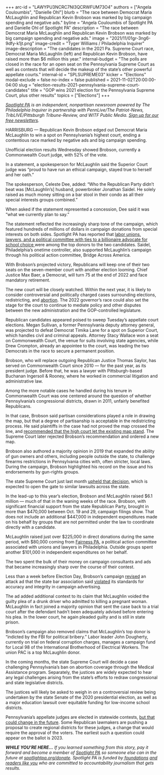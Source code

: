 +++
arc-id = "LAWYPU3NCRC7NI3QCRWFUM73O4"
authors = ["Angela Couloumbis", "Danielle Ohl"]
blurb = "The race between Democrat Maria McLaughlin and Republican Kevin Brobson was marked by big campaign spending and negative ads."
byline = "Angela Couloumbis of Spotlight PA and Danielle Ohl of Spotlight PA"
description = "The race between Democrat Maria McLaughlin and Republican Kevin Brobson was marked by big campaign spending and negative ads."
image = "2021/11/01gr-3ng6-9dfy-k1jt.png"
image-credit = "Tyger Williams / Philadelphia Inquirer"
image-description = "The candidates in the 2021 Pa. Supreme Court race, Democrat Maria McLaughlin (left) and Republican Kevin Brobson, have raised more than $6 million this year."
internal-budget = "The polls are closed in the race for an open seat on the Pennsylvania Supreme Court as well as contests that will decide the makeup of the state’s other powerful appellate courts."
internal-id = "SPLSUPREME03"
kicker = "Elections"
modal-exclude = false
no-index = false
published = 2021-11-02T20:00:00-04:00
slug = "election-results-2021-pennsylvania-supreme-court-candidates"
title = "GOP wins 2021 election for the Pennsylvania Supreme Court, plus other results"
topics = ["Elections"]
+++

<a href="https://www.spotlightpa.org/"><i>Spotlight PA</i></a><i> is an independent, nonpartisan newsroom powered by The Philadelphia Inquirer in partnership with PennLive/The Patriot-News, TribLIVE/Pittsburgh Tribune-Review, and WITF Public Media. </i><a href="https://www.spotlightpa.org/newsletters"><i>Sign up for our free newsletters</i></a><i>.</i>

HARRISBURG — Republican Kevin Brobson edged out Democrat Maria McLaughlin to win a spot on Pennsylvania’s highest court, ending a contentious race marked by negative ads and big campaign spending.

Unofficial election results Wednesday showed Brobson, currently a Commonwealth Court judge, with 52% of the vote. 

In a statement, a spokesperson for McLaughlin said the Superior Court judge was “proud to have run an ethical campaign, stayed true to herself and her oath.”

The spokesperson, Celeste Dee, added: “Who the Republican Party didn’t beat was [McLaughlin’s] husband, powerbroker Jonathan Saidel. He solely raised as much money sitting on a bar stool in their condo as all their special interests groups combined.”

When asked if the statement represented a concession, Dee said it was “what we currently plan to say.”

The statement reflected the increasingly sharp tone of the campaign, which featured hundreds of millions of dollars in campaign donations from special interests on both sides. Spotlight PA has reported that <a href="https://www.spotlightpa.org/news/2021/10/pa-supreme-court-election-2021-biggest-donors/" target="_blank">labor unions, lawyers, and a political committee with ties to a billionaire advocate for school choice </a>were among the top donors to the two candidates. Saidel, Philadelphia’s onetime controller, also supported McLaughlin’s campaign through his political action committee, Bridge Across America.





With Brobson’s projected victory, Republicans will keep one of their two seats on the seven-member court with another election looming. Chief Justice Max Baer, a Democrat, will turn 75 at the end of 2022 and face mandatory retirement.

<script src="https://www.spotlightpa.org/embed.js" async></script><div data-spl-embed-version="1" data-spl-src="https://www.spotlightpa.org/embeds/newsletter/"></div>

The new court will be closely watched. Within the next year, it is likely to consider controversial and politically charged cases surrounding elections, redistricting, and <a href="https://www.penncapital-star.com/civil-rights-social-justice/pa-medicaid-abortion-case-heads-to-state-supreme-court/">abortion</a>. The 2022 governor’s race could also set the stage for the court to continue to mediate policy and other disputes between the new administration and the GOP-controlled legislature.

Republican candidates appeared poised to sweep Tuesday’s appellate court elections. Megan Sullivan, a former Pennsylvania deputy attorney general, was projected to defeat Democrat Timika Lane for a spot on Superior Court, which handles civil and criminal appeals. Attorney Stacy Wallace won a seat on Commonwealth Court, the venue for suits involving state agencies, while Drew Crompton, already an appointee to the court, was leading the two Democrats in the race to secure a permanent position.

Brobson, who will replace outgoing Republican Justice Thomas Saylor, has served on Commonwealth Court since 2010 — for the past year, as its president judge. Before that, he was a lawyer with Pittsburgh-based Buchanan Ingersoll &amp; Rooney, where he worked in commercial litigation and administrative law.

Among the more notable cases he handled during his tenure in Commonwealth Court was one centered around the question of whether Pennsylvania’s congressional districts, drawn in 2011, unfairly benefited Republicans.

In that case, Brobson said partisan considerations played a role in drawing the map, but that a degree of partisanship is acceptable in the redistricting process. He said plaintiffs in the case had not proved the map crossed the line, and <a href="https://www.inquirer.com/philly/news/pa-gerrymandering-judge-upholdsupreme-court-20171229.html">recommended that the high court let the existing map stand</a>. The Supreme Court later rejected Brobson’s recommendation and ordered a new map.

Brobson also authored a majority opinion in 2019 that expanded the ability of gun owners and others, including people outside the state, to challenge firearms restrictions in Pennsylvania cities with, often stricter, local laws. During the campaign, Brobson highlighted his record on the issue and his endorsements by gun-rights groups.

The state Supreme Court just last month <a href="https://www.fox43.com/article/news/local/supreme-court-gun-restrictions/521-6cba3851-a5a3-41c0-82c7-89fbd03a341e">upheld that decision</a>, which is expected to open the gate to similar lawsuits across the state.

In the lead-up to this year’s election, Brobson and McLaughlin raised $6.1 million — much of that in the waning weeks of the race. Brobson, with significant financial support from the state Republican Party, brought in more than $470,000 between Oct. 19 and 29, campaign filings show. That does not include an additional $447,000 in independent expenditures made on his behalf by groups that are not permitted under the law to coordinate directly with a candidate.

McLaughlin raised just over $225,000 in direct donations during the same period, with $80,000 coming from <a href="https://www.inquirer.com/philly/news/politics/tom-wolf-pennsylvania-governor-campaign-fairness-pa-pain-cream-pharmacy-bill-20180309.html">Fairness PA</a>, a political action committee associated with unions and lawyers in Philadelphia. Outside groups spent another $101,000 in independent expenditures on her behalf.

The two spent the bulk of their money on campaign consultants and ads that became increasingly sharp over the course of their contest.

Less than a week before Election Day, Brobson’s campaign <a href="https://www.inquirer.com/news/pa-supreme-court-election-kevin-brobson-maria-mclaughlin-advertising-20211029.html">revised</a> an attack ad that the state bar association said <a href="https://www.inquirer.com/politics/pennsylvania/pa-supreme-court-election-kevin-brobson-maria-mclaughlin-advertising-20211026.html">violated</a> its standards for accuracy and integrity in campaign advertising.

The ad added additional context to its claim that McLaughlin voided the guilty plea of a drunk driver who admitted to killing a pregnant woman. McLaughlin in fact joined a majority opinion that sent the case back to a trial court after the defendant hadn’t been adequately advised before entering his plea. In the lower court, he again pleaded guilty and is still in state prison.

Brobson’s campaign also removed claims that McLaughlin’s top donor is “indicted by the FBI for political bribery.” Labor leader John Dougherty, currently on trial on federal corruption charges, manages a campaign fund for Local 98 of the International Brotherhood of Electrical Workers. The union PAC is a top McLaughlin donor.

<script src="https://www.spotlightpa.org/embed.js" async></script><div data-spl-embed-version="1" data-spl-src="https://www.spotlightpa.org/embeds/donate/?eyebrow_text=SUPPORT%20SPOTLIGHT%20PA&cta_text=YES%2C%20DOUBLE%20MY%20GIFT&teaser_text=Support%20Spotlight%20PA's%20vital%20investigative%20journalism%20for%20Pennsylvania%20and%20for%20a%20limited%20time%2C%20all%20gifts%20will%20be%20DOUBLED."></div>

In the coming months, the state Supreme Court will decide a case challenging Pennsylvania’s ban on abortion coverage through the Medical Assistance program. Separately, the justices are widely expected to hear any legal challenges arising from the state’s efforts to redraw congressional and state legislative districts.

The justices will likely be asked to weigh in on a controversial review being undertaken by the state Senate of the 2020 presidential election, as well as a major education lawsuit over equitable funding for low-income school districts.

Pennsylvania’s appellate judges are elected in statewide contests, <a href="https://www.spotlightpa.org/news/2021/01/pennsylvania-supreme-court-gerrymandering-judicial-districts/">but that could change in the future</a>. Some Republican lawmakers are pushing a proposal to create regional districts for these judges, a change that would require the approval of the voters. The earliest such a question could appear on the ballot is 2023.

<i><b>WHILE YOU’RE HERE...</b></i><i> If you learned something from this story, pay it forward and become a member of </i><a href="https://www.spotlightpa.org/"><i>Spotlight PA</i></a><i> so someone else can in the future at </i><a href="http://spotlightpa.org/donate"><i>spotlightpa.org/donate</i></a><i>. Spotlight PA is funded by</i><a href="https://www.spotlightpa.org/support"><i> foundations</i></a><i> </i><a href="https://www.spotlightpa.org/support"><i>and readers like you</i></a><i> who are committed to accountability journalism that gets results.</i>

